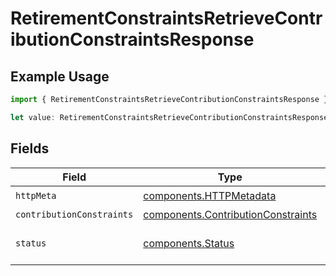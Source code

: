 # RetirementConstraintsRetrieveContributionConstraintsResponse

## Example Usage

```typescript
import { RetirementConstraintsRetrieveContributionConstraintsResponse } from "@apexfintechsolutions/ascend-sdk/models/operations";

let value: RetirementConstraintsRetrieveContributionConstraintsResponse = {};
```

## Fields

| Field                                                                                    | Type                                                                                     | Required                                                                                 | Description                                                                              |
| ---------------------------------------------------------------------------------------- | ---------------------------------------------------------------------------------------- | ---------------------------------------------------------------------------------------- | ---------------------------------------------------------------------------------------- |
| `httpMeta`                                                                               | [components.HTTPMetadata](../../models/components/httpmetadata.md)                       | :heavy_check_mark:                                                                       | N/A                                                                                      |
| `contributionConstraints`                                                                | [components.ContributionConstraints](../../models/components/contributionconstraints.md) | :heavy_minus_sign:                                                                       | OK                                                                                       |
| `status`                                                                                 | [components.Status](../../models/components/status.md)                                   | :heavy_minus_sign:                                                                       | INVALID_ARGUMENT: The request has an invalid argument.                                   |